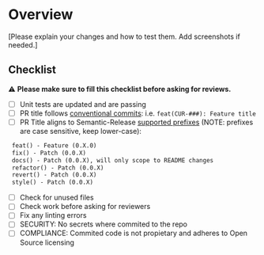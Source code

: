 # Overview

[Please explain your changes and how to test them. Add screenshots if needed.]

## Checklist

⚠️ **Please make sure to fill this checklist before asking for reviews.**

- [ ] Unit tests are updated and are passing
- [ ] PR title follows [conventional commits](https://www.conventionalcommits.org/en/v1.0.0/#summary):
      i.e. `feat(CUR-###): Feature title`
- [ ] PR Title aligns to Semantic-Release [supported prefixes](https://www.conventionalcommits.org/en/v1.0.0/#examples) (NOTE: prefixes are case sensitive, keep lower-case):

```diff
 feat() - Feature (0.X.0)
 fix() - Patch (0.0.X)
 docs() - Patch (0.0.X), will only scope to README changes
 refactor() - Patch (0.0.X)
 revert() - Patch (0.0.X)
 style() - Patch (0.0.X)
```

- [ ] Check for unused files
- [ ] Check work before asking for reviewers
- [ ] Fix any linting errors
- [ ] SECURITY: No secrets where commited to the repo
- [ ] COMPLIANCE: Commited code is not propietary and adheres to Open Source licensing
